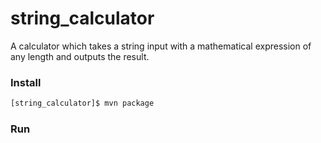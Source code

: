 # string_calculator
A calculator which takes a string input with a mathematical expression of any length and outputs the result.

### Install

```bash
[string_calculator]$ mvn package
```

### Run